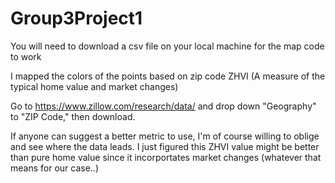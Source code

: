 # Group3Project1

You will need to download a csv file on your local machine for the map code to work

I mapped the colors of the points based on zip code ZHVI (A measure of the typical home value and market changes)

Go to https://www.zillow.com/research/data/ and drop down "Geography" to "ZIP Code," then download.

If anyone can suggest a better metric to use, I'm of course willing to oblige and see where the data leads. I just figured this ZHVI value might be better than pure home value since it incorportates market changes (whatever that means for our case..)
